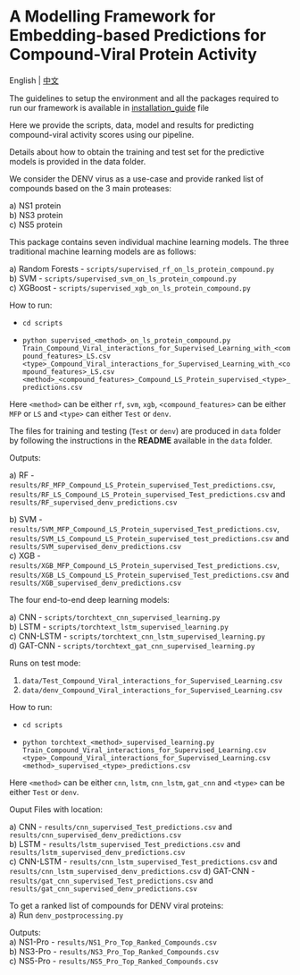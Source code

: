 # A Modelling Framework for Embedding-based Predictions for Compound-Viral Protein Activity

English | [中文](README_CN.md)

The guidelines to setup the environment and all the packages required to run our framework is available in [installation_guide](installation_guide.md) file

Here we provide the scripts, data, model and results for predicting compound-viral activity scores using our pipeline.

Details about how to obtain the training and test set for the predictive models is provided in the data folder.

We consider the DENV virus as a use-case and provide ranked list of compounds based on the 3 main proteases:

a) NS1 protein  
b) NS3 protein  
c) NS5 protein  

This package contains seven individual machine learning models. The three traditional machine learning models are as follows:

a) Random Forests - `scripts/supervised_rf_on_ls_protein_compound.py`  
b) SVM - `scripts/supervised_svm_on_ls_protein_compound.py`  
c) XGBoost - `scripts/supervised_xgb_on_ls_protein_compound.py`

How to run:

 * `cd scripts`

 * `python supervised_<method>_on_ls_protein_compound.py Train_Compound_Viral_interactions_for_Supervised_Learning_with_<compound_features>_LS.csv <type>_Compound_Viral_interactions_for_Supervised_Learning_with_<compound_features>_LS.csv <method>_<compound_features>_Compound_LS_Protein_supervised_<type>_predictions.csv`

Here `<method>` can be either `rf`, `svm`, `xgb`, `<compound_features>` can be either `MFP` or `LS` and `<type>` can either `Test` or `denv`.

The files for training and testing (`Test` or `denv`) are produced in `data` folder by following the instructions in the **README** available in the `data` folder.

Outputs:  

a) RF - `results/RF_MFP_Compound_LS_Protein_supervised_Test_predictions.csv`, `results/RF_LS_Compound_LS_Protein_supervised_Test_predictions.csv` and `results/RF_supervised_denv_predictions.csv`  

b) SVM - `results/SVM_MFP_Compound_LS_Protein_supervised_Test_predictions.csv`, `results/SVM_LS_Compound_LS_Protein_supervised_test_predictions.csv` and `results/SVM_supervised_denv_predictions.csv`  
c) XGB - `results/XGB_MFP_Compound_LS_Protein_supervised_Test_predictions.csv`, `results/XGB_LS_Compound_LS_Protein_supervised_Test_predictions.csv` and `results/XGB_supervised_denv_predictions.csv`   


The four end-to-end deep learning models:  

a) CNN - `scripts/torchtext_cnn_supervised_learning.py`  
b) LSTM - `scripts/torchtext_lstm_supervised_learning.py`  
c) CNN-LSTM - `scripts/torchtext_cnn_lstm_supervised_learning.py`  
d) GAT-CNN  - `scripts/torchtext_gat_cnn_supervised_learning.py`

Runs on test mode:  
1. `data/Test_Compound_Viral_interactions_for_Supervised_Learning.csv`  
2. `data/denv_Compound_Viral_interactions_for_Supervised_Learning.csv`

How to run:

 * `cd scripts`

 * `python torchtext_<method>_supervised_learning.py Train_Compound_Viral_interactions_for_Supervised_Learning.csv <type>_Compound_Viral_interactions_for_Supervised_Learning.csv <method>_supervised_<type>_predictions.csv`

Here `<method>` can be either `cnn`, `lstm`, `cnn_lstm`, `gat_cnn` and `<type>` can be either `Test` or  `denv`.

Ouput Files with location:

a) CNN - `results/cnn_supervised_Test_predictions.csv` and `results/cnn_supervised_denv_predictions.csv`  
b) LSTM - `results/lstm_supervised_Test_predictions.csv` and `results/lstm_supervised_denv_predictions.csv`  
c) CNN-LSTM - `results/cnn_lstm_supervised_Test_predictions.csv` and `results/cnn_lstm_supervised_denv_predictions.csv`
d) GAT-CNN - `results/gat_cnn_supervised_Test_predictions.csv` and `results/gat_cnn_supervised_denv_predictions.csv`


To get a ranked list of compounds for DENV viral proteins:   
a) Run `denv_postprocessing.py`

Outputs:  
a) NS1-Pro - `results/NS1_Pro_Top_Ranked_Compounds.csv`  
b) NS3-Pro - `results/NS3_Pro_Top_Ranked_Compounds.csv`  
c) NS5-Pro  - `results/NS5_Pro_Top_Ranked_Compounds.csv`  
